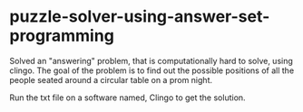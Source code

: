 # puzzle-solver-using-answer-set-programming
Solved an "answering" problem, that is computationally hard to solve, using clingo. The goal of the problem is to find out the possible positions of all the people seated around a circular table on a prom night.

Run the txt file on a software named, Clingo to get the solution.
